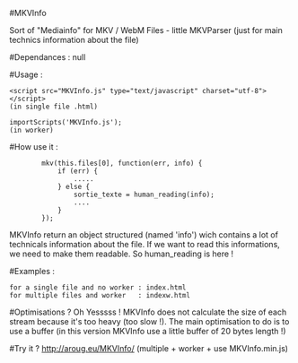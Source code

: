#MKVInfo 

   Sort of "Mediainfo" for MKV / WebM Files - little MKVParser (just for main technics information about the file)

#Dependances : null

#Usage :

    <script src="MKVInfo.js" type="text/javascript" charset="utf-8"></script> 
    (in single file .html)

    importScripts('MKVInfo.js');                                              
    (in worker)


#How use it :

     
            mkv(this.files[0], function(err, info) {
                if (err) {
                    .....
                } else {
                    sortie_texte = human_reading(info);
                    ....
                }
            }); 

  MKVInfo return an object structured (named 'info') wich contains a lot of technicals information about the file.
  If we want to read this informations, we need to make them readable. So human_reading is here !

#Examples :
	
	for a single file and no worker : index.html
	for multiple files and worker   : indexw.html

#Optimisations ?
    Oh Yesssss ! MKVInfo does not calculate the size of each stream because it's too heavy (too slow !). 
    The main optimisation to do is to use a buffer (in this version MKVInfo use a little buffer of 20 bytes length !)

#Try it ? 
    http://aroug.eu/MKVInfo/   (multiple + worker + use MKVInfo.min.js)    
